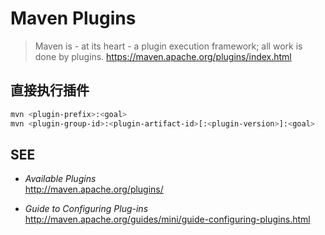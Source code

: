 #	Maven Plugins

>	Maven is - at its heart - a plugin execution framework; all work is done by plugins.
>	https://maven.apache.org/plugins/index.html

##	直接执行插件

```bash
mvn <plugin-prefix>:<goal>
mvn <plugin-group-id>:<plugin-artifact-id>[:<plugin-version>]:<goal>
```

##	SEE

*	*Available Plugins*  
	http://maven.apache.org/plugins/


*	*Guide to Configuring Plug-ins*  
	http://maven.apache.org/guides/mini/guide-configuring-plugins.html
